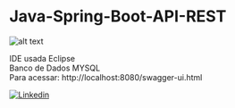 # Java-Spring-Boot-API-REST

![alt text](https://github.com/MateusCouto/Java-Spring-Boot-API-REST/blob/main/java-spring-boot.png?raw=true)

IDE usada Eclipse <br />
Banco de Dados MYSQL <br />
Para acessar: http://localhost:8080/swagger-ui.html

[![Linkedin](https://img.shields.io/badge/-Mateus%20Chagas%20do%20Couto-1E90FF?logo=Linkedin&logoColor=white&link=https://www.linkedin.com/in/mateuscc/)](https://www.linkedin.com/in/mateuscc/)
